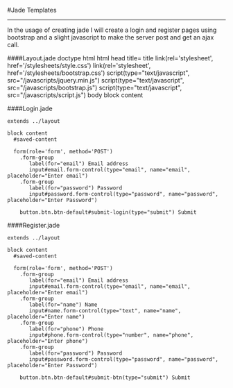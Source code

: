 
#Jade Templates
***


In the usage of creating jade I will create a login and register pages using bootstrap and a slight javascript to make the server post and get an ajax call. 


####Layout.jade
      doctype html
      html
        head
          title= title
          link(rel='stylesheet', href='/stylesheets/style.css')
          link(rel='stylesheet', href='/stylesheets/bootstrap.css')
          script(type="text/javascript", src="/javascripts/jquery.min.js")
          script(type="text/javascript", src="/javascripts/bootstrap.js")
          script(type="text/javascript", src="/javascripts/script.js")
        body
          block content

####Login.jade

	extends ../layout
  
    block content
      #saved-content
  
      form(role='form', method='POST')
        .form-group
           label(for="email") Email address
           input#email.form-control(type="email", name="email", placeholder="Enter email")
        .form-group
           label(for="password") Password
           input#password.form-control(type="password", name="password", placeholder="Enter Password")
  
        button.btn.btn-default#submit-login(type="submit") Submit

####Register.jade

    extends ../layout
    
    block content
      #saved-content
    
      form(role='form', method='POST')
        .form-group
           label(for="email") Email address
           input#email.form-control(type="email", name="email", placeholder="Enter email")
        .form-group
           label(for="name") Name
           input#name.form-control(type="text", name="name", placeholder="Enter name")
        .form-group
           label(for="phone") Phone
           input#phone.form-control(type="number", name="phone", placeholder="Enter phone")
        .form-group
           label(for="password") Password
           input#password.form-control(type="password", name="password", placeholder="Enter Password")
    
        button.btn.btn-default#submit-btn(type="submit") Submit

